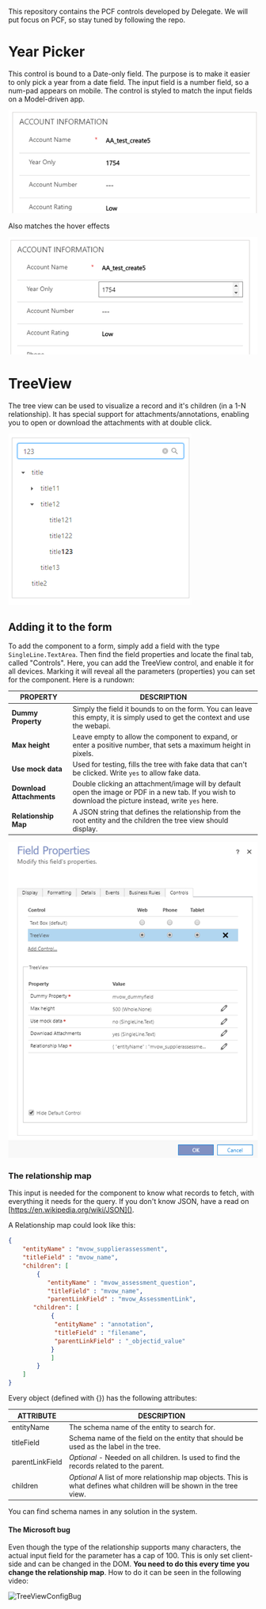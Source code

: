 This repository contains the PCF controls developed by Delegate. We will put focus on PCF, so stay tuned by following the repo.

# Year Picker
This control is bound to a Date-only field. The purpose is to make it easier to only pick a year from a date field. The input field is a number field, so a num-pad appears on mobile.
The control is styled to match the input fields on a Model-driven app.

![YearPicker](https://github.com/delegateas/PCF/blob/master/images/YearPicker/yearpicker.png)

Also matches the hover effects

![YearPickerHover](https://github.com/delegateas/PCF/blob/master/images/YearPicker/yearpickerhover.png)


# TreeView
The tree view can be used to visualize a record and it's children (in a 1-N relationship). It has special support for attachments/annotations, enabling you to open or download the attachments with at double click.

![TreeView](images/TreeView/TreeView.png)

## Adding it to the form
To add the component to a form, simply add a field with the type `SingleLine.TextArea`. Then find the field properties and locate the final tab, called "Controls".
Here, you can add the TreeView control, and enable it for all devices. Marking it will reveal all the parameters (properties) you can set for the component. Here is a rundown:


| **PROPERTY** | **DESCRIPTION** |
|--|--|
| **Dummy Property** | Simply the field it bounds to on the form. You can leave this empty, it is simply used to get the context and use the webapi. |
| **Max height** | Leave empty to allow the component to expand, or enter a positive number, that sets a maximum height in pixels. |
| **Use mock data** | Used for testing, fills the tree with fake data that can't be clicked. Write `yes` to allow fake data. |
| **Download Attachments** | Double clicking an attachment/image will by default open the image or PDF in a new tab. If you wish to download the picture instead, write `yes` here. |
| **Relationship Map** | A JSON string that defines the relationship from the root entity and the children the tree view should display. |

![TreeConfiguration](images/TreeView/TreeConfiguration.png)

### The relationship map
This input is needed for the component to know what records to fetch, with everything it needs for the query. If you don't know JSON, have a read on [https://en.wikipedia.org/wiki/JSON]().

A Relationship map could look like this:
```json
{
    "entityName" : "mvow_supplierassessment",
    "titleField" : "mvow_name",
    "children": [
        {
           "entityName" : "mvow_assessment_question",
           "titleField" : "mvow_name",
           "parentLinkField" : "mvow_AssessmentLink",
	   "children": [
        	{
          	 "entityName" : "annotation",
         	 "titleField" : "filename",
          	 "parentLinkField" : "_objectid_value"
        	}
            ]
        }
    ]
}
```

Every object (defined with {}) has the following attributes:

| **ATTRIBUTE** | **DESCRIPTION** |
|--|--|
| entityName | The schema name of the entity to search for. |
| titleField | Schema name of the field on the entity that should be used as the label in the tree. |
| parentLinkField | _Optional_ - Needed on all children. Is used to find the records related to the parent. |
| children | _Optional_ A list of more relationship map objects. This is what defines what children will be shown in the tree view. |

You can find schema names in any solution in the system.

#### The Microsoft bug
Even though the type of the relationship supports many characters, the actual input field for the parameter has a cap of 100. This is only set client-side and can be changed in the DOM. **You need to do this every time you change the relationship map**. 
How to do it can be seen in the following video:

![TreeViewConfigBug](images/TreeView/TreeViewConfigBug.gif)